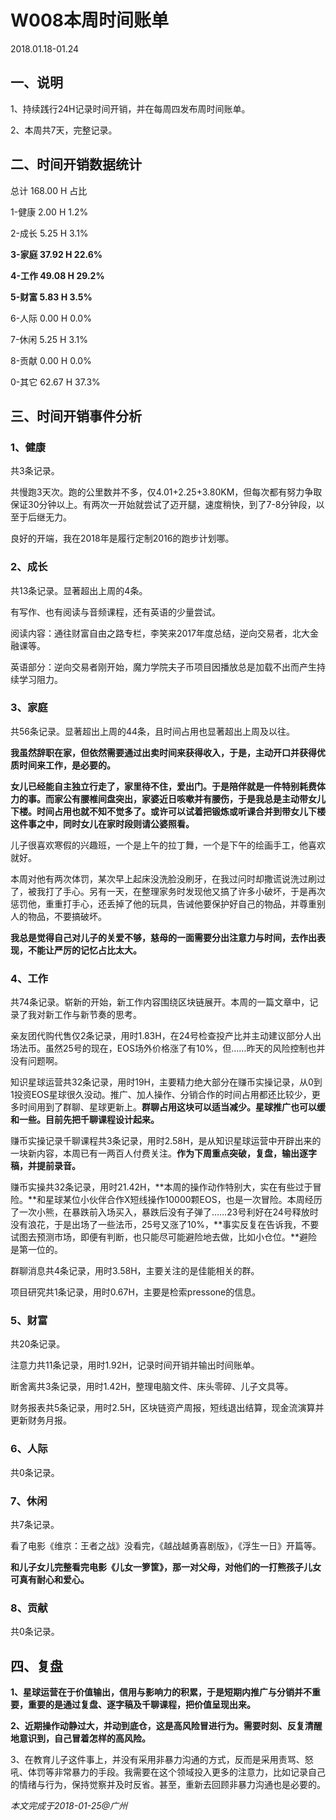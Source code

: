 # W008本周时间账单

2018.01.18-01.24

## 一、说明

1、持续践行24H记录时间开销，并在每周四发布周时间账单。

2、本周共7天，完整记录。

## 二、时间开销数据统计

总计	168.00 	H	占比

1-健康	2.00 	H	1.2%

2-成长	5.25 	H	3.1%

**3-家庭	37.92 	H	22.6%**

**4-工作	49.08 	H	29.2%**

**5-财富	5.83 	H	3.5%**

6-人际	0.00 	H	0.0%

7-休闲	5.25 	H	3.1%

8-贡献	0.00 	H	0.0%

0-其它	62.67 	H	37.3%

## 三、时间开销事件分析

### 1、健康

共3条记录。

共慢跑3天次。跑的公里数并不多，仅4.01+2.25+3.80KM，但每次都有努力争取保证30分钟以上。有两次一开始就尝试了迈开腿，速度稍快，到了7-8分钟段，以至于后继无力。

良好的开端，我在2018年是履行定制2016的跑步计划哪。

### 2、成长

共13条记录。显著超出上周的4条。

有写作、也有阅读与音频课程，还有英语的少量尝试。

阅读内容：通往财富自由之路专栏，李笑来2017年度总结，逆向交易者，北大金融课等。

英语部分：逆向交易者刚开始，魔力学院夫子币项目因播放总是加载不出而产生持续学习阻力。

### 3、家庭

共56条记录。显著超出上周的44条，且时间占用也显著超出上周及以往。

**我虽然辞职在家，但依然需要通过出卖时间来获得收入，于是，主动开口并获得优质时间来工作，是必要的。**

**女儿已经能自主独立行走了，家里待不住，爱出门。于是陪伴就是一件特别耗费体力的事。而家公有腰椎间盘突出，家婆近日咳嗽并有腰伤，于是我总是主动带女儿下楼。时间占用也就不知不觉多了。或许可以试着把锻炼或听课合并到带女儿下楼这件事之中，同时女儿在家时段则请公婆照看。**

儿子很喜欢寒假的兴趣班，一个是上午的拉丁舞，一个是下午的绘画手工，他喜欢就好。

本周对他有两次体罚，某次早上起床没洗脸没刷牙，在我过问时却撒谎说洗过刷过了，被我打了手心。另有一天，在整理家务时发现他又搞了许多小破坏，于是再次惩罚他，重重打手心，还丢掉了他的玩具，告诫他要保护好自己的物品，并尊重别人的物品，不要搞破坏。

**我总是觉得自己对儿子的关爱不够，慈母的一面需要分出注意力与时间，去作出表现，不能让严厉的记忆占比太大。**

### 4、工作

共74条记录。崭新的开始，新工作内容围绕区块链展开。本周的一篇文章中，记录了我对新工作与新节奏的思考。

亲友团代购代售仅2条记录，用时1.83H，在24号检查投产比并主动建议部分人出场法币。虽然25号的现在，EOS场外价格涨了有10%，但……昨天的风险控制也并没有问题啊。

知识星球运营共32条记录，用时19H，主要精力绝大部分在赚币实操记录，从0到1投资EOS星球很久没动。推广、加人操作、分销合作的时间占用都还比较少，更多时间用到了群聊、星球更新上。**群聊占用这块可以适当减少。星球推广也可以缓和一些。目前先把千聊课程设计起来。**

赚币实操记录千聊课程共3条记录，用时2.58H，是从知识星球运营中开辟出来的一块新内容，本周已有一两百人付费关注。**作为下周重点突破，复盘，输出逐字稿，并提前录音。**

赚币实操共32条记录，用时21.42H，**本周的操作动作特别大，实在有些过于冒险。**和星球某位小伙伴合作X短线操作10000颗EOS，也是一次冒险。本周经历了一次小熊，在暴跌前入场买入，暴跌后没有子弹了……23号利好在24号释放时没有浪花，于是出场了一些法币，25号又涨了10%，**事实反复在告诉我，不要试图去预测市场，即便有判断，也只能尽可能避险地去做，比如小仓位。**避险是第一位的。

群聊消息共4条记录，用时3.58H，主要关注的是佳能相关的群。

项目研究共1条记录，用时0.67H，主要是检索pressone的信息。

### 5、财富

共20条记录。

注意力共11条记录，用时1.92H，记录时间开销并输出时间账单。

断舍离共3条记录，用时1.42H，整理电脑文件、床头零碎、儿子文具等。

财务报表共5条记录，用时2.5H，区块链资产周报，短线退出结算，现金流演算并更新财务月报。

### 6、人际

共0条记录。

### 7、休闲

共7条记录。

看了电影《维京：王者之战》没看完，《越战越勇喜剧版》，《浮生一日》开篇等。

**和儿子女儿完整看完电影《儿女一箩筐》，那一对父母，对他们的一打熊孩子儿女可真有耐心和爱心。**

### 8、贡献

共0条记录。

## 四、复盘

**1、星球运营在于价值输出，信用与影响力的积累，于是短期内推广与分销并不重要，重要的是通过复盘、逐字稿及千聊课程，把价值呈现出来。**

**2、近期操作动静过大，并动到底仓，这是高风险冒进行为。需要时刻、反复清醒地意识到，自己冒着怎样的高风险。**

3、在教育儿子这件事上，并没有采用非暴力沟通的方式，反而是采用责骂、怒吼、体罚等非常暴力的手段。我需要在这个领域投入更多的注意力，比如记录自己的情绪与行为，保持觉察并及时反省。甚至，重新去回顾非暴力沟通也是必要的。

_本文完成于2018-01-25@广州_
